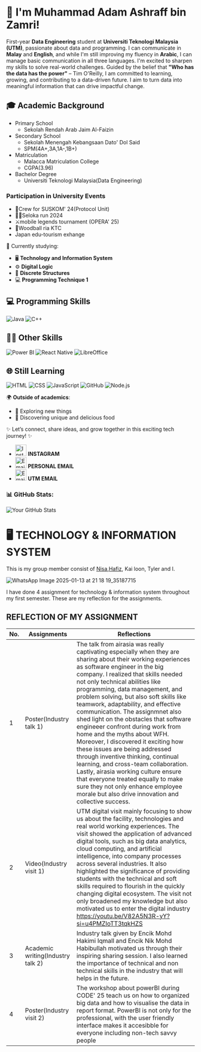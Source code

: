 # 👋 I'm Muhammad Adam Ashraff bin Zamri!

First-year **Data Engineering** student at **Universiti Teknologi Malaysia (UTM)**, passionate about data and programming. I can communicate in **Malay** and **English**, and while I'm still improving my fluency in **Arabic**, I can manage basic communication in all three languages. I'm excited to sharpen my skills to solve real-world challenges. Guided by the belief that **"Who has the data has the power"** – Tim O'Reilly, I am committed to learning, growing, and contributing to a data-driven future. I aim to turn data into meaningful information that can drive impactful change.

##  🎓 Academic Background
- Primary School
  - Sekolah Rendah Arab Jaim Al-Faizin
- Secondary School
  - Sekolah Menengah Kebangsaan Dato' Dol Said
  - SPM(4A+,3A,1A-,1B+)
- Matriculation
  - Malacca Matriculation College
  - CGPA(3.96)
- Bachelor Degree
  - Universiti Teknologi Malaysia(Data Engineering)
    
### Participation in University Events
- 🌟Crew for SUSKOM' 24(Protocol Unit)
- 🏃‍♂️Seloka run 2024
- ⚔️mobile legends tournament (OPERA' 25)
- 🏑Woodball ria KTC
- Japan edu-tourism exhange
  
📘 Currently studying:  
- 🖥️ **Technology and Information System**  
- ⚙️ **Digital Logic**  
- 🔢 **Discrete Structures**  
- 💻 **Programming Technique 1**

## 💻 Programming Skills
![Java](https://img.shields.io/badge/Java-ED8B00?style=for-the-badge&logo=java&logoColor=white) ![C++](https://img.shields.io/badge/C++-00599C?style=for-the-badge&logo=cplusplus&logoColor=white)
## 🧑‍💻 Other Skills
![Power BI](https://img.shields.io/badge/Power%20BI-F2C811?style=for-the-badge&logo=powerbi&logoColor=black) ![React Native](https://img.shields.io/badge/React%20Native-61DAFB?style=for-the-badge&logo=react&logoColor=black)  ![LibreOffice](https://img.shields.io/badge/LibreOffice-18A303?style=for-the-badge&logo=libreoffice&logoColor=white)
## 🌐 Still Learning
![HTML](https://img.shields.io/badge/HTML5-E34F26?style=for-the-badge&logo=html5&logoColor=white)  ![CSS](https://img.shields.io/badge/CSS3-1572B6?style=for-the-badge&logo=css3&logoColor=white)  ![JavaScript](https://img.shields.io/badge/JavaScript-F7DF1E?style=for-the-badge&logo=javascript&logoColor=black)  ![GitHub](https://img.shields.io/badge/GitHub-181717?style=for-the-badge&logo=github&logoColor=white) ![Node.js](https://img.shields.io/badge/Node.js-339933?style=for-the-badge&logo=nodedotjs&logoColor=white) 

🌍 **Outside of academics**:  
- 🚀 Exploring new things  
- 🍜 Discovering unique and delicious food  

✨ Let’s connect, share ideas, and grow together in this exciting tech journey! ✨
- <a href="https://instagram.com/your_instagram_adam._.ashraff" target="_blank"><img src="https://img.icons8.com/fluency/48/000000/instagram-new.png" alt="Instagram" width="30"/></a> **INSTAGRAM**
- <a href="mailto:adamzamri09@gmail.com" target="_blank"><img src="https://img.icons8.com/color/48/000000/gmail-new.png" alt="Email" width="30"/></a> **PERSONAL EMAIL**
- <a href="mailto:muhammadadamashraff@graduate.utm.my" target="_blank"><img src="https://img.icons8.com/color/48/000000/gmail-new.png" alt="Email" width="30"/></a> **UTM EMAIL**

### 📊 GitHub Stats:
![Your GitHub Stats](https://github-readme-stats.vercel.app/api?username=AdamAshraffZamri&show_icons=true&theme=radical)  

# 🖥️ TECHNOLOGY & INFORMATION SYSTEM
This is my group member consist of [Nisa](https://github.com/miqbaltariq/SECP1513202420251/tree/8be2e7070aa2dcd776d7bfe886a8ac5d031144e3/03/knisa00),[Hafiz](https://github.com/miqbaltariq/SECP1513202420251/tree/45be1e4155c3e52ad3324ff1e8b8121febc4964d/03/Hafiz%20reepei), Kai loon, Tyler and I.

![WhatsApp Image 2025-01-13 at 21 18 19_35187715](https://github.com/user-attachments/assets/59b4590e-7f3c-4425-9ec0-d2174b6d803b)

I have done 4 assignment for technology & information system throughout my first semester.
These are my reflection for the assignments.

## REFLECTION OF MY ASSIGNMENT

| No. | Assignments | Reflections |
|-----|---------------------|--------------------|
| 1   | Poster(Industry talk 1)             |      The talk from airasia was really captivating especially when they are sharing about their working experiences as software engineer in the big company.  I realized that skills needed not only technical abilities like programming, data management, and problem solving, but also soft skills like teamwork, adaptability, and effective communication. The assignmnet also shed light on the obstacles that software engineeer confront during work from home and the myths about WFH. Moreover, I discovered it exciting how these issues are being addressed through inventive thinking, continual learning, and cross-team collaboration. Lastly, airasia working culture ensure that everyone treated equally to make sure they not only enhance employee morale but also drive innovation and collective success.         |
| 2   | Video(Industry visit 1)             |          UTM digital visit mainly focusing to show us about the facility, technologies and real world working experiences. The visit showed the application of advanced digital tools, such as big data analytics, cloud computing, and artificial intelligence, into company processes across several industries. It also highlighted the significance of providing students with the technical and soft skills required to flourish in the quickly changing digital ecosystem. The visit not only broadened my knowledge but also motivated us to enter the digital industry https://youtu.be/V82A5N3R-yY?si=u4PMZIoTT3tqkHZS|
| 3   | Academic writing(Industry talk 2)   |         Industry talk given by Encik Mohd Hakimi Iqmall and Encik Nik Mohd Habibullah motivated us through their inspiring sharing session. I also learned the importance of technical and non technical skills in the industry that will helps in the future.          |
| 4   |  Poster(Industry visit 2)           |         The workshop about powerBI during CODE' 25 teach us on how to organized big data and how to visualise the data in report format. PowerBI is not only for the professional, with the user friendly interface makes it accesibble for everyone including non-tech savvy people        |

